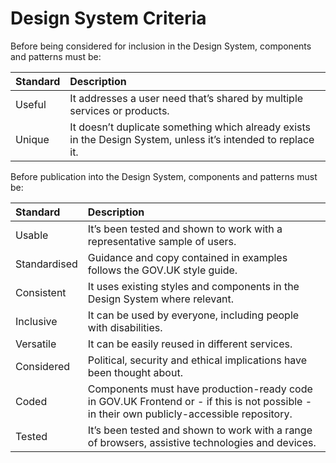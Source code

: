 # Design System Criteria

Before being considered for inclusion in the Design System, components and patterns must be:

| Standard | Description |
| :------- | :---------- |
| Useful   | It addresses a user need that’s shared by multiple services or products. |
| Unique   | It doesn’t duplicate something which already exists in the Design System, unless it’s intended to replace it. |

Before publication into the Design System, components and patterns must be:

| Standard     | Description |
| :----------- | :---------- |
| Usable       | It’s been tested and shown to work with a representative sample of users. |
| Standardised | Guidance and copy contained in examples follows the GOV.UK style guide. |
| Consistent   | It uses existing styles and components in the Design System where relevant. |
| Inclusive    | It can be used by everyone, including people with disabilities. |
| Versatile    | It can be easily reused in different services. |
| Considered   | Political, security and ethical implications have been thought about. |
| Coded        | Components must have production-ready code in GOV.UK Frontend or - if this is not possible - in their own publicly-accessible repository. |
| Tested       | It’s been tested and shown to work with a range of browsers, assistive technologies and devices. |
